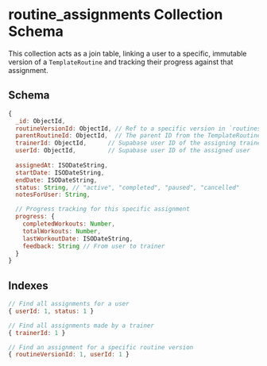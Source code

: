 # routine_assignments Collection Schema

This collection acts as a join table, linking a user to a specific, immutable version of a `TemplateRoutine` and tracking their progress against that assignment.

## Schema

```javascript
{
  _id: ObjectId,
  routineVersionId: ObjectId, // Ref to a specific version in `routines` collection
  parentRoutineId: ObjectId,  // The parent ID from the TemplateRoutine
  trainerId: ObjectId,      // Supabase user ID of the assigning trainer (optional)
  userId: ObjectId,         // Supabase user ID of the assigned user
  
  assignedAt: ISODateString,
  startDate: ISODateString,
  endDate: ISODateString,
  status: String, // "active", "completed", "paused", "cancelled"
  notesForUser: String,

  // Progress tracking for this specific assignment
  progress: {
    completedWorkouts: Number,
    totalWorkouts: Number,
    lastWorkoutDate: ISODateString,
    feedback: String // From user to trainer
  }
}
```

## Indexes

```javascript
// Find all assignments for a user
{ userId: 1, status: 1 }

// Find all assignments made by a trainer
{ trainerId: 1 }

// Find an assignment for a specific routine version
{ routineVersionId: 1, userId: 1 }
```
